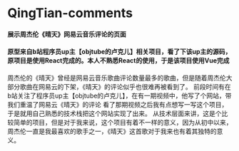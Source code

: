 # QingTian-comments
#### 展示周杰伦《晴天》网易云音乐评论的页面
#### 原型来自b站程序员up主【objtube的卢克儿】相关项目，看了下该up主的源码，原项目是使用React完成的。本人不熟悉React的使用，于是该项目使用Vue完成

周杰伦的《晴天》曾经是网易云音乐歌曲评论数量最多的歌曲，但是随着周杰伦大部分歌曲在网易云的下架，《晴天》的评论似乎也很难再被看到了。
前段时间有在b站关注了程序员up主【objtube的卢克儿】，在有一期视频中，他写了个网站，带我们重温了网易云《晴天》的评论
看了那期视频之后我有点想写一写这个项目，于是就用自己熟悉的技术栈把这个网站实现了出来。
从技术层面来讲，这是个比较简单的项目，但是对于我来说，这个项目有着不一样的意义，因为从初中以来，周杰伦一直是我最喜欢的歌手之一，《晴天》这首歌对于我来也有着其独特的意义。
